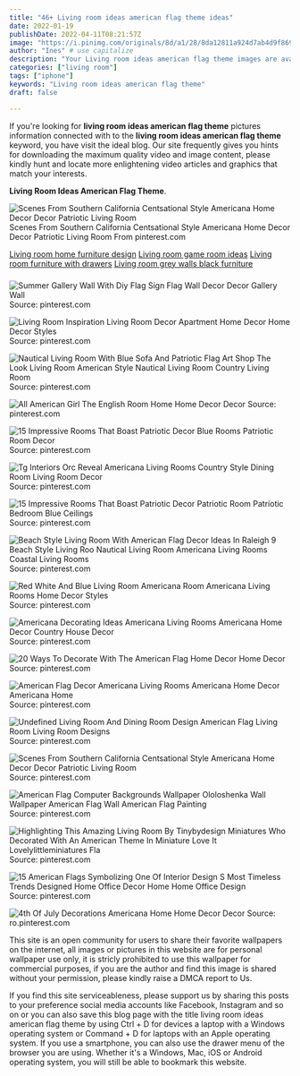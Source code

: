 ```yaml
---
title: "46+ Living room ideas american flag theme ideas"
date: 2022-01-19
publishDate: 2022-04-11T08:21:57Z
image: "https://i.pinimg.com/originals/8d/a1/28/8da12811a924d7ab4d9f86919b34a12e.jpg"
author: "Ines" # use capitalize
description: "Your Living room ideas american flag theme images are available in this site. Living room ideas american flag theme are a topic that is being searched for and liked by netizens today. You can Find and Download the Living room ideas american flag theme files here. Get all royalty-free photos."
categories: ["living room"]
tags: ["iphone"]
keywords: "Living room ideas american flag theme"
draft: false

---
```


If you're looking for **living room ideas american flag theme** pictures information connected with to the **living room ideas american flag theme** keyword, you have visit the ideal  blog.  Our site frequently  gives you  hints  for downloading  the maximum  quality video and image  content, please kindly hunt and locate more enlightening video articles and graphics  that match your interests.

**Living Room Ideas American Flag Theme**. 

![Scenes From Southern California Centsational Style Americana Home Decor Decor Patriotic Living Room](https://i.pinimg.com/originals/c7/94/78/c79478bd9b162e0b5811bce6f7b859a5.jpg "Scenes From Southern California Centsational Style Americana Home Decor Decor Patriotic Living Room")
Scenes From Southern California Centsational Style Americana Home Decor Decor Patriotic Living Room From pinterest.com

[Living room home furniture design](/living-room-home-furniture-design/)
[Living room game room ideas](/living-room-game-room-ideas/)
[Living room furniture with drawers](/living-room-furniture-with-drawers/)
[Living room grey walls black furniture](/living-room-grey-walls-black-furniture/)



### 

 


![Summer Gallery Wall With Diy Flag Sign Flag Wall Decor Decor Gallery Wall](https://i.pinimg.com/originals/c8/10/9d/c8109d07a859ff2262a57e5e789c402b.jpg "Summer Gallery Wall With Diy Flag Sign Flag Wall Decor Decor Gallery Wall")
Source: pinterest.com

 

![Living Room Inspiration Living Room Decor Apartment Home Decor Home Decor Styles](https://i.pinimg.com/originals/6d/f8/76/6df876b9cbcbe227305c33fd77171429.jpg "Living Room Inspiration Living Room Decor Apartment Home Decor Home Decor Styles")
Source: pinterest.com

 

![Nautical Living Room With Blue Sofa And Patriotic Flag Art Shop The Look Living Room American Style Nautical Living Room Country Living Room](https://i.pinimg.com/474x/81/de/a2/81dea2203bd97dbd4651fb38610fb24c.jpg "Nautical Living Room With Blue Sofa And Patriotic Flag Art Shop The Look Living Room American Style Nautical Living Room Country Living Room")
Source: pinterest.com

 

![All American Girl The English Room Home Home Decor Decor](https://i.pinimg.com/736x/79/02/d7/7902d768e2ac379d32cb100e332a4593--american-flag-decor-vintage-american-flags.jpg "All American Girl The English Room Home Home Decor Decor")
Source: pinterest.com

 

![15 Impressive Rooms That Boast Patriotic Decor Blue Rooms Patriotic Room Decor](https://i.pinimg.com/originals/5a/12/4a/5a124a555edc67f2fe543cee60f604e3.jpg "15 Impressive Rooms That Boast Patriotic Decor Blue Rooms Patriotic Room Decor")
Source: pinterest.com

 

![Tg Interiors Orc Reveal Americana Living Rooms Country Style Dining Room Living Room Decor](https://i.pinimg.com/originals/ca/6d/05/ca6d053061e09c6e136b7ef7b1b518fc.jpg "Tg Interiors Orc Reveal Americana Living Rooms Country Style Dining Room Living Room Decor")
Source: pinterest.com

 

![15 Impressive Rooms That Boast Patriotic Decor Patriotic Room Patriotic Bedroom Blue Ceilings](https://i.pinimg.com/originals/c6/e9/87/c6e987fe506b0d812782a4ad9b0c6261.jpg "15 Impressive Rooms That Boast Patriotic Decor Patriotic Room Patriotic Bedroom Blue Ceilings")
Source: pinterest.com

 

![Beach Style Living Room With American Flag Decor Ideas In Raleigh 9 Beach Style Living Roo Nautical Living Room Americana Living Rooms Coastal Living Rooms](https://i.pinimg.com/originals/90/df/57/90df57eeba7507a9e2a66d7a958a4cb0.jpg "Beach Style Living Room With American Flag Decor Ideas In Raleigh 9 Beach Style Living Roo Nautical Living Room Americana Living Rooms Coastal Living Rooms")
Source: pinterest.com

 

![Red White And Blue Living Room Americana Room Americana Living Rooms Home Decor Styles](https://i.pinimg.com/736x/99/32/bf/9932bf18aa8422cc58c1a116eedc102b--patriotic-room-patriotic-crafts.jpg "Red White And Blue Living Room Americana Room Americana Living Rooms Home Decor Styles")
Source: pinterest.com

 

![Americana Decorating Ideas Americana Living Rooms Americana Home Decor Country House Decor](https://i.pinimg.com/originals/c4/67/13/c4671396aa6c431987ce83cda75760af.jpg "Americana Decorating Ideas Americana Living Rooms Americana Home Decor Country House Decor")
Source: pinterest.com

 

![20 Ways To Decorate With The American Flag Home Decor Home Decor](https://i.pinimg.com/originals/a2/f5/f5/a2f5f5dc50a165c56967da0136f5afa3.jpg "20 Ways To Decorate With The American Flag Home Decor Home Decor")
Source: pinterest.com

 

![American Flag Decor Americana Living Rooms Americana Home Decor Americana Home](https://i.pinimg.com/originals/85/c1/25/85c125c426756a325111f3352d5561ac.jpg "American Flag Decor Americana Living Rooms Americana Home Decor Americana Home")
Source: pinterest.com

 

![Undefined Living Room And Dining Room Design American Flag Living Room Living Room Designs](https://i.pinimg.com/originals/6d/e4/c9/6de4c9f62a317691e8747beb482b75ff.jpg "Undefined Living Room And Dining Room Design American Flag Living Room Living Room Designs")
Source: pinterest.com

 

![Scenes From Southern California Centsational Style Americana Home Decor Decor Patriotic Living Room](https://i.pinimg.com/originals/c7/94/78/c79478bd9b162e0b5811bce6f7b859a5.jpg "Scenes From Southern California Centsational Style Americana Home Decor Decor Patriotic Living Room")
Source: pinterest.com

 

![American Flag Computer Backgrounds Wallpaper Ololoshenka Wall Wallpaper American Flag Wall American Flag Painting](https://i.pinimg.com/originals/5f/37/9c/5f379c9eeaa7012f09373c32b2e341ba.jpg "American Flag Computer Backgrounds Wallpaper Ololoshenka Wall Wallpaper American Flag Wall American Flag Painting")
Source: pinterest.com

 

![Highlighting This Amazing Living Room By Tinybydesign Miniatures Who Decorated With An American Theme In Miniature Love It Lovelylittleminiatures Fla](https://i.pinimg.com/736x/89/d8/d8/89d8d81f73ea010173f8b19dc21d563e.jpg "Highlighting This Amazing Living Room By Tinybydesign Miniatures Who Decorated With An American Theme In Miniature Love It Lovelylittleminiatures Fla")
Source: pinterest.com

 

![15 American Flags Symbolizing One Of Interior Design S Most Timeless Trends Designed Home Office Decor Home Home Office Design](https://i.pinimg.com/originals/c5/b6/97/c5b6973b6e8142dea72fe10a66c5d6aa.jpg "15 American Flags Symbolizing One Of Interior Design S Most Timeless Trends Designed Home Office Decor Home Home Office Design")
Source: pinterest.com

 

![4th Of July Decorations Americana Home Home Decor Decor](https://i.pinimg.com/originals/8d/a1/28/8da12811a924d7ab4d9f86919b34a12e.jpg "4th Of July Decorations Americana Home Home Decor Decor")
Source: ro.pinterest.com

 

This site is an open community for users to share their favorite wallpapers on the internet, all images or pictures in this website are for personal wallpaper use only, it is stricly prohibited to use this wallpaper for commercial purposes, if you are the author and find this image is shared without your permission, please kindly raise a DMCA report to Us.

If you find this site serviceableness, please support us by sharing this posts to your preference social media accounts like Facebook, Instagram and so on or you can also save this blog page with the title living room ideas american flag theme by using Ctrl + D for devices a laptop with a Windows operating system or Command + D for laptops with an Apple operating system. If you use a smartphone, you can also use the drawer menu of the browser you are using. Whether it's a Windows, Mac, iOS or Android operating system, you will still be able to bookmark this website.
